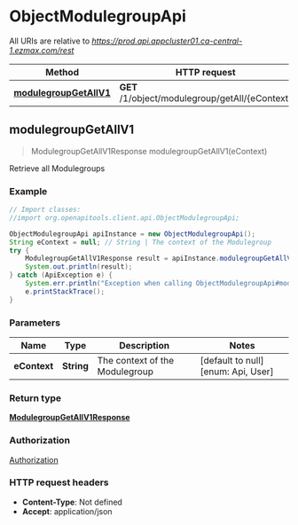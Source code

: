 # ObjectModulegroupApi

All URIs are relative to *https://prod.api.appcluster01.ca-central-1.ezmax.com/rest*

Method | HTTP request | Description
------------- | ------------- | -------------
[**modulegroupGetAllV1**](ObjectModulegroupApi.md#modulegroupGetAllV1) | **GET** /1/object/modulegroup/getAll/{eContext} | Retrieve all Modulegroups



## modulegroupGetAllV1

> ModulegroupGetAllV1Response modulegroupGetAllV1(eContext)

Retrieve all Modulegroups

### Example

```java
// Import classes:
//import org.openapitools.client.api.ObjectModulegroupApi;

ObjectModulegroupApi apiInstance = new ObjectModulegroupApi();
String eContext = null; // String | The context of the Modulegroup
try {
    ModulegroupGetAllV1Response result = apiInstance.modulegroupGetAllV1(eContext);
    System.out.println(result);
} catch (ApiException e) {
    System.err.println("Exception when calling ObjectModulegroupApi#modulegroupGetAllV1");
    e.printStackTrace();
}
```

### Parameters


Name | Type | Description  | Notes
------------- | ------------- | ------------- | -------------
 **eContext** | **String**| The context of the Modulegroup | [default to null] [enum: Api, User]

### Return type

[**ModulegroupGetAllV1Response**](ModulegroupGetAllV1Response.md)

### Authorization

[Authorization](../README.md#Authorization)

### HTTP request headers

- **Content-Type**: Not defined
- **Accept**: application/json

